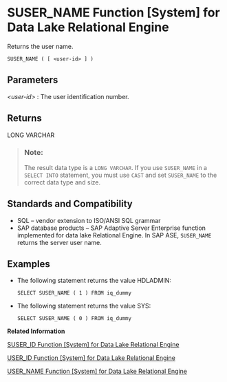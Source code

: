 <!-- loioa589ad8084f21015ab2eb0b0272e8c41 -->

# SUSER\_NAME Function \[System\] for Data Lake Relational Engine

Returns the user name.



```
SUSER_NAME ( [ <user-id> ] )
```



<a name="loioa589ad8084f21015ab2eb0b0272e8c41__iq_refbb_1184"/>

## Parameters

 *<user-id\>*
 :   The user identification number.

 

## Returns

LONG VARCHAR

> ### Note:  
> The result data type is a `LONG VARCHAR`. If you use `SUSER_NAME` in a `SELECT INTO` statement, you must use `CAST` and set `SUSER_NAME` to the correct data type and size.



<a name="loioa589ad8084f21015ab2eb0b0272e8c41__iq_refbb_1187"/>

## Standards and Compatibility

-   SQL – vendor extension to ISO/ANSI SQL grammar
-   SAP database products – SAP Adaptive Server Enterprise function implemented for data lake Relational Engine. In SAP ASE, `SUSER_NAME` returns the server user name.



<a name="loioa589ad8084f21015ab2eb0b0272e8c41__iq_refbb_1186"/>

## Examples

-   The following statement returns the value HDLADMIN:

    ```
    SELECT SUSER_NAME ( 1 ) FROM iq_dummy
    ```

-   The following statement returns the value SYS:

    ```
    SELECT SUSER_NAME ( 0 ) FROM iq_dummy
    ```


**Related Information**  


[SUSER\_ID Function \[System\] for Data Lake Relational Engine](suser-id-function-system-for-data-lake-relational-engine-a5892d8.md "Returns an integer user identification number.")

[USER\_ID Function \[System\] for Data Lake Relational Engine](user-id-function-system-for-data-lake-relational-engine-a58d3ba.md "Returns an integer user identification number.")

[USER\_NAME Function \[System\] for Data Lake Relational Engine](user-name-function-system-for-data-lake-relational-engine-a58dbf3.md "Returns the user name.")

